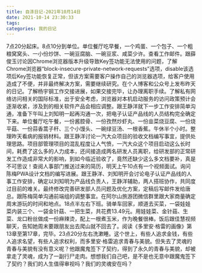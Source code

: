```yaml
---
title: 自涤日记-2021年10月14日
date: 2021-10-14 23:30:33
tags:
categories: 我的日记
---
```

7点20分起床。8点10分到单位。单位餐厅吃早餐，一个鸡蛋、一个包子、一个粗粮窝窝头、一小份炒饼、一碗豆腐脑、一碗豆浆、咸菜少许。查看工作邮件。跟薛俊玉讨论因Chrome浏览器版本升级导致Key签功能无法使用的问题，了解Chrome浏览器“block-insecure-private-network-requests”选项，disable该选项后Key签功能恢复正常，但该方案需要客户操作自己的浏览器选项，给客户使用造成了不便，并非最终解决方案，需要继续研究。在个人博客和公众号上发布昨天的日记。了解杨宇钢工作交接进展，如果交接完毕，让办理离职手续。了解私有网络访问相关的国际标准，出于安全考虑，浏览器对本机启动服务的访问政策预计会逐渐收紧，涉及到的相关软件产品会相应调整。跟王静洋就下一步工作安排简单沟通，准备下午叫上刘知明一起再沟通一次，把电子认证产品线的人员结构完全确定下来。单位餐厅吃午餐，一份酱腔骨、一份孜然炒虾丸、一份韭菜烧豆腐、一份烧平菇、一份蒜香蒿子秆、三个小馒头、一碗绿豆汤、一根香蕉。午休半个小时。整理昨天看病的报销材料。跟王静洋讨论一汽大众项目的验收文档编写事宜，提供处理思路。项目部管理项目的混乱程度让人气愤，一汽大众这个项目启动这么长时间，耗费了这么多的人力成本，还间接造成两名研发人员离职，给研发部的正常研发工作造成非常大的影响，到如今临近验收了，竟然还缺少这么多文档要补，真是不可思议！查阅人事部门推送过来的简历，明天上午10点有一个视频面试。询问陈梅PWA设计文档的编写进展。跟王静洋、刘知明开会讨论电子认证产品线的人事工作安排，确定以刘知明为产品线负责人，王静洋辅助，两人搭班协作，共同度过目前的难关。最终修改完善研发部人员问题及优化方案，定稿后写邮件发给唐总。跟陈梅简单沟通前端组的调整事宜。在阿尔山旅游团微信群里跟大家商量确定周末游玩的时间和地点。18点半左右下班。骑单车回家，顺道去买菜，一袋娃娃菜内装三个、一袋金针菇、一把生菜，共花费13.49元。用娃娃菜、金针菇、生菜、龙口粉丝做成一份麻辣烫，配上一根煮玉米，作为晚餐很棒。饭后跟佳慧视频聊天，告知她周末要跟朋友出去爬山就不回去了。阅读《多里安·格雷的画像》第13章至第17章，完毕。23点20分左右洗漱睡。这个世上，有些人追求金钱，有些人追求名望，有些人追求权利，而多里安·格雷追求青春与美貌。但失去了灵魂的青春与美貌有没有意义呢？他跟魔鬼签下了契约，得到了永久的青春与美貌，却被拿走了灵魂，成为了一副行尸走肉。想想我们自己吧，是不是也无意中跟魔鬼签下了契约？我们的人生值得审视吗？我们的灵魂安在吗？